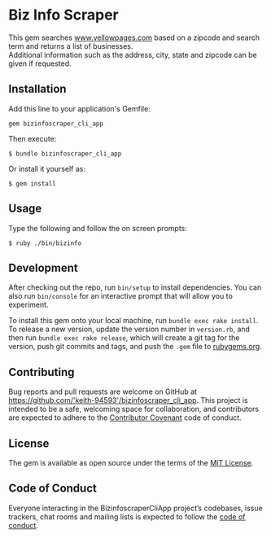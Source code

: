 # Biz Info Scraper

This gem searches www.yellowpages.com based on a zipcode and search term and returns a list of businesses.  
Additional information such as the address, city, state and zipcode can be given if requested.

## Installation

Add this line to your application's Gemfile:

    gem bizinfoscraper_cli_app

Then execute:

    $ bundle bizinfoscraper_cli_app

Or install it yourself as:

    $ gem install

## Usage

Type the following and follow the on screen prompts:

    $ ruby ./bin/bizinfo

## Development

After checking out the repo, run `bin/setup` to install dependencies. You can also run `bin/console` for an interactive prompt that will allow you to experiment.

To install this gem onto your local machine, run `bundle exec rake install`. To release a new version, update the version number in `version.rb`, and then run `bundle exec rake release`, which will create a git tag for the version, push git commits and tags, and push the `.gem` file to [rubygems.org](https://rubygems.org).

## Contributing

Bug reports and pull requests are welcome on GitHub at https://github.com/'keith-94593'/bizinfoscraper_cli_app. This project is intended to be a safe, welcoming space for collaboration, and contributors are expected to adhere to the [Contributor Covenant](http://contributor-covenant.org) code of conduct.

## License

The gem is available as open source under the terms of the [MIT License](https://opensource.org/licenses/MIT).

## Code of Conduct

Everyone interacting in the BizinfoscraperCliApp project’s codebases, issue trackers, chat rooms and mailing lists is expected to follow the [code of conduct](https://github.com/'keith-94593'/bizinfoscraper_cli_app/blob/master/CODE_OF_CONDUCT.md).
